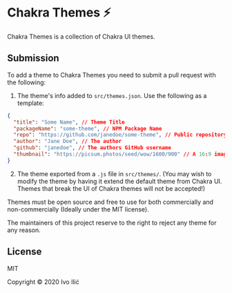 # Chakra Themes ⚡️

Chakra Themes is a collection of Chakra UI themes.

## Submission

To add a theme to Chakra Themes you need to submit a pull request with the following:

1. The theme's info added to `src/themes.json`. Use the following as a template:

```json
{
  "title": "Some Name", // Theme Title
  "packageName": "some-theme", // NPM Package Name
  "repo": "https://github.com/janedoe/some-theme", // Public repository of the theme
  "author": "Jane Doe", // The author
  "github": "janedoe", // The authors GitHub username
  "thumbnail": "https://picsum.photos/seed/wow/1600/900" // A 16:9 image showing off the theme
}
```

2. The theme exported from a `.js` file in `src/themes/`. (You may wish to modify the theme by having it extend the default theme from Chakra UI. Themes that break the UI of Chakra themes will not be accepted!)

Themes must be open source and free to use for both commercially and non-commercially (Ideally under the MIT license).

The maintainers of this project reserve to the right to reject any theme for any reason.

## License

MIT

Copyright &copy; 2020 Ivo Ilić

